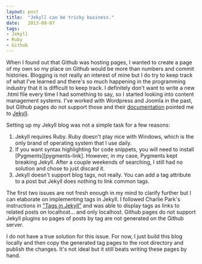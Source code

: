 ```yaml
---
layout: post
title:  "Jekyll can be tricky business."
date:   2013-09-07
tags:
- Jekyll
- Ruby
- Github
---
```


When I found out that Github was hosting pages, I wanted to create a page of my own so my place on Github would be more than numbers and commit histories. 
Blogging is not really an interest of mine but I do try to keep track of what I've learned and there's so much happening in the programming industry that it is 
difficult to keep track. I definitely don't want to write a new .html file every time I had something to say, so I started looking into content management systems. 
I've worked with Wordpress and Joomla in the past, but Github pages do not support those and their [documentation][github-pages] pointed me to [Jekyll][jekyll].

Setting up my Jekyll blog was not a simple task for a few reasons:
<ol><li>Jekyll requires Ruby. Ruby doesn't play nice with Windows, which is the only brand of operating system that I use daily.</li><li>If you want syntax highlighting for code snippets, you will need to install [Pygments][pygments-link]. However, in my case, Pygments kept breaking Jekyll. After a couple weekends of searching, I still had no solution and chose to just discard it.</li><li>Jekyll doesn't support blog tags, not really. You can add a tag attribute to a post but Jekyll does nothing to link common tags.</li></ol>

The first two issues are not fresh enough in my mind to clarify further but I can elaborate on implementing tags in Jekyll. I followed Charlie Park's 
instructions in ["Tags in Jekyll"][jekyll-tags] and was able to display tags as links to related posts on localhost... and only localhost. Github pages do not 
support Jekyll plugins so pages of posts by tag are not generated on the Github server.

I do not have a true solution for this issue. For now, I just build this blog locally and then copy the generated tag pages to the root directory and 
publish the changes. It's not ideal but it still beats writing these pages by hand.

[github-pages]: http://pages.github.com/
[jekyll]: http://jekyllrb.com
[pygments-link]: http://pygments.org/
[jekyll-tags]: http://charliepark.org/tags-in-jekyll/